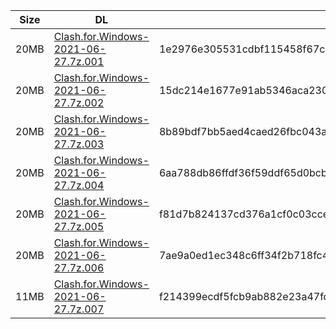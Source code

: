 |    Size   |     DL  | sha512sum |
|  ---  |  ---  |  ---  |
| 20MB | [Clash.for.Windows-2021-06-27.7z.001](https://cdn.jsdelivr.net/gh/appleians/cfw_m1@main/Clash.for.Windows-2021-06-27.7z.001) | 1e2976e305531cdbf115458f67c295753e1bf6a474a71c3e3694a39ed30ff8e31a699e6b41a133dcfbefa4649e64e605211bc5657046acae1e7b7ba18090255a |
| 20MB | [Clash.for.Windows-2021-06-27.7z.002](https://cdn.jsdelivr.net/gh/appleians/cfw_m1@main/Clash.for.Windows-2021-06-27.7z.002) | 15dc214e1677e91ab5346aca23060f27ff92d5772e6d16487d1e09844b7a2d3e135eb16c231b40ccaf37a727ec4372f7e1140be94a08389561d92673ed13b9f8 |
| 20MB | [Clash.for.Windows-2021-06-27.7z.003](https://cdn.jsdelivr.net/gh/appleians/cfw_m1@main/Clash.for.Windows-2021-06-27.7z.003) | 8b89bdf7bb5aed4caed26fbc043a6b9be5187e8c8473582c95919c5ebf19b4ff92c02f044bc1e21fac24ac6bbc04b515e75ae82a472cc4b31466ace18e7c7a58 |
| 20MB | [Clash.for.Windows-2021-06-27.7z.004](https://cdn.jsdelivr.net/gh/appleians/cfw_m1@main/Clash.for.Windows-2021-06-27.7z.004) | 6aa788db86ffdf36f59ddf65d0bcb4652d8b4d8e07bb6ecba0925491bdd0a1649b0fe6d42c1a51ddefc36a72b417c623f24e2dacbc8c6a8a01cdfa6aec51e246 |
| 20MB | [Clash.for.Windows-2021-06-27.7z.005](https://cdn.jsdelivr.net/gh/appleians/cfw_m1@main/Clash.for.Windows-2021-06-27.7z.005) | f81d7b824137cd376a1cf0c03ccee0feb9de423bfdd2d4331bad884465b60e760e7559f2e4bacb52beee3cf73a0089c22b8fe59e9f744aec36479fa700a96eef |
| 20MB | [Clash.for.Windows-2021-06-27.7z.006](https://cdn.jsdelivr.net/gh/appleians/cfw_m1@main/Clash.for.Windows-2021-06-27.7z.006) | 7ae9a0ed1ec348c6ff34f2b718fc45cac4cd5b6ae562cf0b40f00991c343e3980ae5667842b0ce9c63a1eaea8589b9d9d5f50c80e1bba2a060e1a51d35a79707 |
| 11MB | [Clash.for.Windows-2021-06-27.7z.007](https://cdn.jsdelivr.net/gh/appleians/cfw_m1@main/Clash.for.Windows-2021-06-27.7z.007) | f214399ecdf5fcb9ab882e23a47fdf71d6147ea3755ef8b745a067241bb2f4a5d02bddde03709e45b0ad385ecc9ae7545accc4d9a4f31fbe6d209a9bfe3338f7 |

